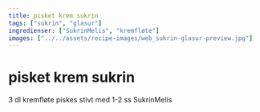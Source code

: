 ```yaml
---
title: pisket krem sukrin
tags: ["sukrin", "glasur"]
ingredienser: ["SukrinMelis", "kremfløte"]
images: ["../../assets/recipe-images/web_sukrin-glasur-preview.jpg"]
---
```


# pisket krem sukrin

3 dl kremfløte piskes stivt med 1-2 ss SukrinMelis

